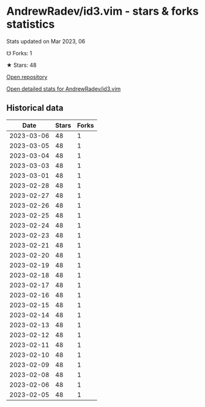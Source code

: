 # AndrewRadev/id3.vim - stars & forks statistics

Stats updated on Mar 2023, 06

☋ Forks: 1

★ Stars: 48

[Open repository](https://github.com/AndrewRadev/id3.vim)

[Open detailed stats for AndrewRadev/id3.vim](https://reviewgithub.com/rep/AndrewRadev/id3.vim)

## Historical data
| Date | Stars | Forks |
|------|-------|-------|
| 2023-03-06 | 48 | 1 | 
| 2023-03-05 | 48 | 1 | 
| 2023-03-04 | 48 | 1 | 
| 2023-03-03 | 48 | 1 | 
| 2023-03-01 | 48 | 1 | 
| 2023-02-28 | 48 | 1 | 
| 2023-02-27 | 48 | 1 | 
| 2023-02-26 | 48 | 1 | 
| 2023-02-25 | 48 | 1 | 
| 2023-02-24 | 48 | 1 | 
| 2023-02-23 | 48 | 1 | 
| 2023-02-21 | 48 | 1 | 
| 2023-02-20 | 48 | 1 | 
| 2023-02-19 | 48 | 1 | 
| 2023-02-18 | 48 | 1 | 
| 2023-02-17 | 48 | 1 | 
| 2023-02-16 | 48 | 1 | 
| 2023-02-15 | 48 | 1 | 
| 2023-02-14 | 48 | 1 | 
| 2023-02-13 | 48 | 1 | 
| 2023-02-12 | 48 | 1 | 
| 2023-02-11 | 48 | 1 | 
| 2023-02-10 | 48 | 1 | 
| 2023-02-09 | 48 | 1 | 
| 2023-02-08 | 48 | 1 | 
| 2023-02-06 | 48 | 1 | 
| 2023-02-05 | 48 | 1 | 

